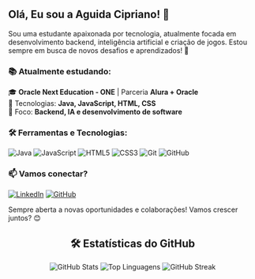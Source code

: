 ## Olá, Eu sou a Aguida Cipriano! 👋

Sou uma estudante apaixonada por tecnologia, atualmente focada em desenvolvimento backend, inteligência artificial e criação de jogos. Estou sempre em busca de novos desafios e aprendizados! 🚀

### 📚 Atualmente estudando:

🎓 **Oracle Next Education - ONE** | Parceria **Alura + Oracle**\
🔹 Tecnologias: **Java, JavaScript, HTML, CSS**\
🔹 Foco: **Backend, IA e desenvolvimento de software**

### 🛠️ Ferramentas e Tecnologias:


![Java](https://img.shields.io/badge/Java-007396?style=for-the-badge&logo=java&logoColor=white)
![JavaScript](https://img.shields.io/badge/JavaScript-F7DF1E?style=for-the-badge&logo=javascript&logoColor=black)
![HTML5](https://img.shields.io/badge/HTML5-E34F26?style=for-the-badge&logo=html5&logoColor=white)
![CSS3](https://img.shields.io/badge/CSS3-1572B6?style=for-the-badge&logo=css3&logoColor=white)
![Git](https://img.shields.io/badge/Git-F05032?style=for-the-badge&logo=git&logoColor=white)
![GitHub](https://img.shields.io/badge/GitHub-181717?style=for-the-badge&logo=github&logoColor=white)

### 📫 Vamos conectar?

[![LinkedIn](https://img.shields.io/badge/LinkedIn-0077B5?style=for-the-badge&logo=linkedin&logoColor=white)](https://www.linkedin.com/in/aguida-cipriano-dev) 
[![GitHub](https://img.shields.io/badge/GitHub-181717?style=for-the-badge&logo=github&logoColor=white)](https://github.com/aguidacipriano)




Sempre aberta a novas oportunidades e colaborações! Vamos crescer juntos? 😊

<div align="center">
  <h2>🛠 Estatísticas do GitHub</h2>

  <!-- Estatísticas do GitHub -->
  <img src="https://github-readme-stats.vercel.app/api?username=aguidacipriano&show_icons=true&count_private=true&hide=prs&theme=radical" alt="GitHub Stats">

  <!-- Linguagens mais usadas -->
  <img src="https://github-readme-stats.vercel.app/api/top-langs/?username=aguidacipriano&layout=compact&theme=radical" alt="Top Linguagens">

  <!-- Streak -->
  <img src="https://github-readme-streak-stats.herokuapp.com/?user=aguidacipriano&theme=radical" alt="GitHub Streak">
</div>







